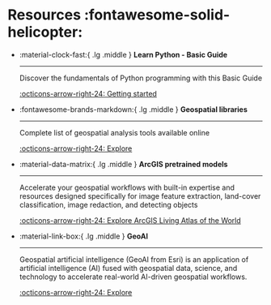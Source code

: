 # Resources :fontawesome-solid-helicopter:

<div class="grid cards" markdown>

-   :material-clock-fast:{ .lg .middle } __Learn Python - Basic Guide__

    ---

    Discover the fundamentals of Python programming with this Basic Guide

    [:octicons-arrow-right-24: Getting started](https://www.w3schools.com/python/default.asp)

-   :fontawesome-brands-markdown:{ .lg .middle } __Geospatial libraries__

    ---

    Complete list of geospatial analysis tools available online

    [:octicons-arrow-right-24: Explore](https://github.com/sacridini/Awesome-Geospatial)

-   :material-data-matrix:{ .lg .middle } __ArcGIS pretrained models__

    ---

    Accelerate your geospatial workflows with built-in expertise and resources designed specifically for image feature extraction, land-cover classification, image redaction, and detecting objects

    [:octicons-arrow-right-24: Explore ArcGIS Living Atlas of the World](https://livingatlas.arcgis.com/en/browse/?q=dlpk#d=1&q=dlpk)

-   :material-link-box:{ .lg .middle } __GeoAI__

    ---

    Geospatial artificial intelligence (GeoAI from Esri) is an application of artificial intelligence (AI) fused with geospatial data, science, and technology to accelerate real-world AI-driven geospatial workflows.

    [:octicons-arrow-right-24: Explore](https://www.esri.com/en-us/capabilities/geoai/overview)

</div>